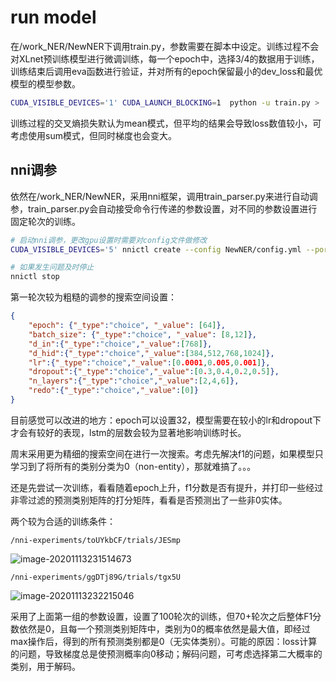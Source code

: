 # run model

在/work_NER/NewNER下调用train.py，参数需要在脚本中设定。训练过程不会对XLnet预训练模型进行微调训练，每一个epoch中，选择3/4的数据用于训练，训练结束后调用eva函数进行验证，并对所有的epoch保留最小的dev_loss和最优模型的模型参数。

```bash
CUDA_VISIBLE_DEVICES='1' CUDA_LAUNCH_BLOCKING=1  python -u train.py > ../log/test.log 2>&1 &

```

训练过程的交叉熵损失默认为mean模式，但平均的结果会导致loss数值较小，可考虑使用sum模式，但同时梯度也会变大。

## nni调参

依然在/work_NER/NewNER，采用nni框架，调用train_parser.py来进行自动调参，train_parser.py会自动接受命令行传递的参数设置，对不同的参数设置进行固定轮次的训练。

```bash
# 启动nni调参，更改gpu设置时需要对config文件做修改
CUDA_VISIBLE_DEVICES='5' nnictl create --config NewNER/config.yml --port 8890

# 如果发生问题及时停止
nnictl stop
```

第一轮次较为粗糙的调参的搜索空间设置：

```json
{
    "epoch": {"_type":"choice", "_value": [64]},
    "batch_size": {"_type":"choice", "_value": [8,12]},
    "d_in":{"_type":"choice","_value":[768]},
    "d_hid":{"_type":"choice","_value":[384,512,768,1024]},
    "lr":{"_type":"choice","_value":[0.0001,0.005,0.001]},
    "dropout":{"_type":"choice","_value":[0.3,0.4,0.2,0.5]},
    "n_layers":{"_type":"choice","_value":[2,4,6]},
    "redo":{"_type":"choice","_value":[0]}
}
```

目前感觉可以改进的地方：epoch可以设置32，模型需要在较小的lr和dropout下才会有较好的表现，lstm的层数会较为显著地影响训练时长。

周末采用更为精细的搜索空间在进行一次搜索。考虑先解决f1的问题，如果模型只学习到了将所有的类别分类为0（non-entity），那就难搞了。。。

还是先尝试一次训练，看看随着epoch上升，f1分数是否有提升，并打印一些经过非零过滤的预测类别矩阵的打分矩阵，看看是否预测出了一些非0实体。

两个较为合适的训练条件：

```
/nni-experiments/toUYkbCF/trials/JESmp
```

![image-20201113231514673](C:\Users\86435\AppData\Roaming\Typora\typora-user-images\image-20201113231514673.png)

```
/nni-experiments/ggDTj89G/trials/tgx5U
```

![image-20201113232215046](C:\Users\86435\AppData\Roaming\Typora\typora-user-images\image-20201113232215046.png)

采用了上面第一组的参数设置，设置了100轮次的训练，但70+轮次之后整体F1分数依然是0，且每一个预测类别矩阵中，类别为0的概率依然是最大值，即经过max操作后，得到的所有预测类别都是0（无实体类别）。可能的原因：loss计算的问题，导致梯度总是使预测概率向0移动；解码问题，可考虑选择第二大概率的类别，用于解码。



